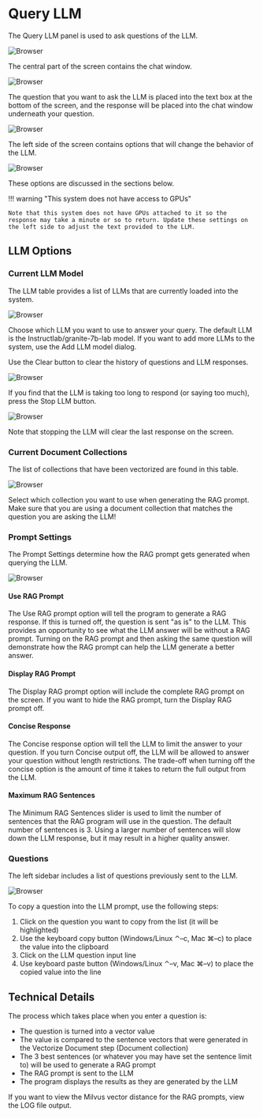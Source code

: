 # Query LLM

The Query LLM panel is used to ask questions of the LLM.

![Browser](wxd-images/demo-queryllm-main.png)

The central part of the screen contains the chat window.

![Browser](wxd-images/demo-queryllm-chat.png)

The question that you want to ask the LLM is placed into the text box at the bottom of the screen, and the response will be placed into the chat window underneath your question.

![Browser](wxd-images/demo-queryllm-response.png)

The left side of the screen contains options that will change the behavior of the LLM.

![Browser](wxd-images/demo-queryllm-options.png)

These options are discussed in the sections below.

!!! warning "This system does not have access to GPUs"

    Note that this system does not have GPUs attached to it so the response may take a minute or so to return. Update these settings on the left side to adjust the text provided to the LLM.

## LLM Options

### Current LLM Model

The LLM table provides a list of LLMs that are currently loaded into the system. 

![Browser](wxd-images/demo-queryllm-model.png)

Choose which LLM you want to use to answer your query. The default LLM is the Instructlab/granite-7b-lab model. If you want to add more LLMs to the system, use the Add LLM model dialog.

Use the Clear button to clear the history of questions and LLM responses. 

![Browser](wxd-images/demo-queryllm-clear.png)

If you find that the LLM is taking too long to respond (or saying too much), press the Stop LLM button.

![Browser](wxd-images/demo-queryllm-stop.png)

Note that stopping the LLM will clear the last response on the screen.

### Current Document Collections
The list of collections that have been vectorized are found in this table. 

![Browser](wxd-images/demo-queryllm-collection.png)

Select which collection you want to use when generating the RAG prompt. Make sure that you are using a document collection that matches the question you are asking the LLM!

### Prompt Settings

The Prompt Settings determine how the RAG prompt gets generated when querying the LLM.

![Browser](wxd-images/demo-queryllm-settings.png)

#### Use RAG Prompt

The Use RAG prompt option will tell the program to generate a RAG response. 
If this is turned off, the question is sent "as is" to the LLM. This provides an opportunity to see what the LLM answer will be without a RAG prompt. Turning on the RAG prompt and then asking the same question will demonstrate how the RAG prompt can help the LLM generate a better answer. 

#### Display RAG Prompt

The Display RAG prompt option will include the complete RAG prompt on the screen. If you want to hide the RAG prompt, turn the Display RAG prompt off.

#### Concise Response

The Concise response option will tell the LLM to limit the answer to your question. If you turn Concise output off, the LLM will be allowed to answer your question without length restrictions. The trade-off when turning off the concise option is the amount of time it takes to return the full output from the LLM. 

#### Maximum RAG Sentences

The Minimum RAG Sentences slider is used to limit the number of sentences that the RAG program will use in the question. The default number of sentences is 3. Using a larger number of sentences will slow down the LLM response, but it may result in a higher quality answer.

### Questions

The left sidebar includes a list of questions previously sent to the LLM.

![Browser](wxd-images/demo-queryllm-questions.png)

To copy a question into the LLM prompt, use the following steps:

1. Click on the question you want to copy from the list (it will be highlighted)
2. Use the keyboard copy button (Windows/Linux &#8963;&#8211;c, Mac &#8984;&#8211;c) to place the value into the clipboard
3. Click on the LLM question input line
4. Use keyboard paste button (Windows/Linux &#8963;&#8211;v, Mac &#8984;&#8211;v) to place the copied value into the line

## Technical Details

The process which takes place when you enter a question is:

* The question is turned into a vector value
* The value is compared to the sentence vectors that were generated in the Vectorize Document step (Document collection)
* The 3 best sentences (or whatever you may have set the sentence limit to) will be used to generate a RAG prompt
* The RAG prompt is sent to the LLM
* The program displays the results as they are generated by the LLM

If you want to view the Milvus vector distance for the RAG prompts, view the LOG file output.